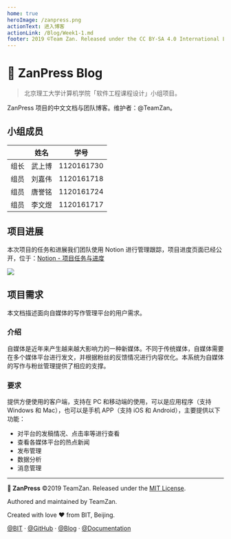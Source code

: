 ```yaml
---
home: true
heroImage: /zanpress.png
actionText: 进入博客
actionLink: /Blog/Week1-1.md
footer: 2019 ©Team Zan. Released under the CC BY-SA 4.0 International License.
---
```


# 🎫 ZanPress Blog

> 北京理工大学计算机学院「软件工程课程设计」小组项目。

ZanPress 项目的中文文档与团队博客。维护者：@TeamZan。

## 小组成员

|     |  姓名 |     学号     |
| :-: | :-: | :--------: |
|  组长 | 武上博 | 1120161730 |
|  组员 | 刘嘉伟 | 1120161718 |
|  组员 | 唐誉铭 | 1120161724 |
|  组员 | 李文煜 | 1120161717 |

## 项目进展

本次项目的任务和进展我们团队使用 Notion 进行管理跟踪，项目进度页面已经公开，位于：[Notion - 项目任务与进度](https://www.notion.so/spencerwoo/4d78ed88560f4507b6ee474f3151dff9?v=de9ca86fed94438e95424ad24ebbb0ca)

![](https://i.loli.net/2019/10/16/fpdEIZaqBoRMwPg.png)

## 项目需求

本文档描述面向自媒体的写作管理平台的用户需求。

### 介绍

自媒体是近年来产生越来越大影响力的一种新媒体。不同于传统媒体，自媒体需要在多个媒体平台进行发文，并根据粉丝的反馈情况进行内容优化。本系统为自媒体的写作与粉丝管理提供了相应的支撑。

### 要求

提供方便使用的客户端，支持在 PC 和移动端的使用，可以是应用程序（支持 Windows 和 Mac），也可以是手机 APP（支持 iOS 和 Android），主要提供以下功能：

-   对平台的发稿情况、点击率等进行查看
-   查看各媒体平台的热点新闻
-   发布管理
-   数据分析
-   消息管理

* * *

**🎫 ZanPress** ©2019 TeamZan. Released under the [MIT License](./LICENSE).

Authored and maintained by TeamZan.

Created with love ♥ from BIT, Beijing.

[@BIT](https://www.bit.edu.cn) · [@GitHub](https://github.com/zan-press) · [@Blog](https://zanpress.netlify.com) · [@Documentation](https://github.com/zan-press/documentation)
